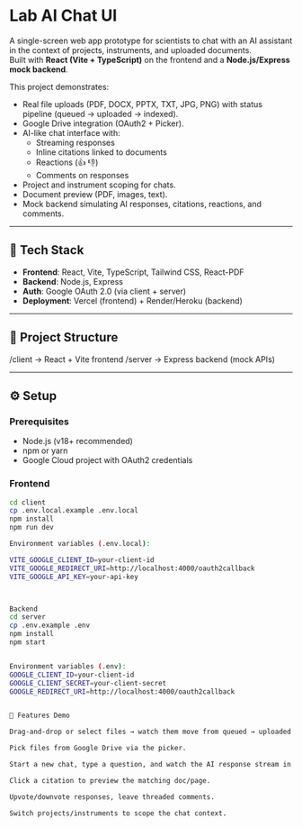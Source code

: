 # Lab AI Chat UI

A single-screen web app prototype for scientists to chat with an AI assistant in the context of projects, instruments, and uploaded documents.  
Built with **React (Vite + TypeScript)** on the frontend and a **Node.js/Express mock backend**.  

This project demonstrates:
- Real file uploads (PDF, DOCX, PPTX, TXT, JPG, PNG) with status pipeline (queued → uploaded → indexed).
- Google Drive integration (OAuth2 + Picker).
- AI-like chat interface with:
  - Streaming responses
  - Inline citations linked to documents
  - Reactions (👍 👎)
  - Comments on responses
- Project and instrument scoping for chats.
- Document preview (PDF, images, text).
- Mock backend simulating AI responses, citations, reactions, and comments.

---

## 🚀 Tech Stack
- **Frontend**: React, Vite, TypeScript, Tailwind CSS, React-PDF
- **Backend**: Node.js, Express
- **Auth**: Google OAuth 2.0 (via client + server)
- **Deployment**: Vercel (frontend) + Render/Heroku (backend)

---

## 📂 Project Structure
/client → React + Vite frontend
/server → Express backend (mock APIs)



---

## ⚙️ Setup

### Prerequisites
- Node.js (v18+ recommended)
- npm or yarn
- Google Cloud project with OAuth2 credentials

### Frontend
```bash
cd client
cp .env.local.example .env.local
npm install
npm run dev

Environment variables (.env.local):

VITE_GOOGLE_CLIENT_ID=your-client-id
VITE_GOOGLE_REDIRECT_URI=http://localhost:4000/oauth2callback
VITE_GOOGLE_API_KEY=your-api-key



Backend
cd server
cp .env.example .env
npm install
npm start


Environment variables (.env):
GOOGLE_CLIENT_ID=your-client-id
GOOGLE_CLIENT_SECRET=your-client-secret
GOOGLE_REDIRECT_URI=http://localhost:4000/oauth2callback


🧪 Features Demo

Drag-and-drop or select files → watch them move from queued → uploaded → indexed.

Pick files from Google Drive via the picker.

Start a new chat, type a question, and watch the AI response stream in with citations.

Click a citation to preview the matching doc/page.

Upvote/downvote responses, leave threaded comments.

Switch projects/instruments to scope the chat context.